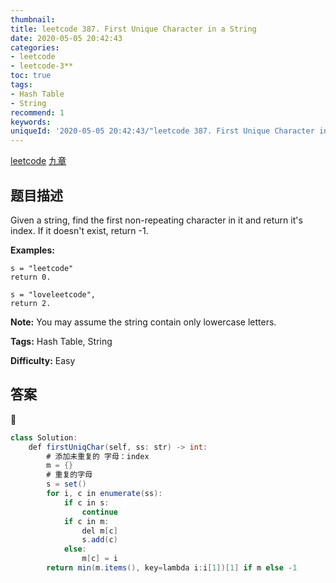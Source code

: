 ```yaml
---
thumbnail:
title: leetcode 387. First Unique Character in a String
date: 2020-05-05 20:42:43
categories:
- leetcode
- leetcode-3**
toc: true
tags:
- Hash Table
- String
recommend: 1
keywords:
uniqueId: '2020-05-05 20:42:43/"leetcode 387. First Unique Character in a String".html'
---
```


<a href="https://leetcode.com/problems/first-unique-character-in-a-string/">leetcode</a>
<a href="https://www.jiuzhang.com/solution/first-unique-character-in-a-string/">九章</a>
## 题目描述
Given a string, find the first non-repeating character in it and return it's
index. If it doesn't exist, return -1.

**Examples:**
        
    s = "leetcode"
    return 0.
    
    s = "loveleetcode",
    return 2.
    

**Note:** You may assume the string contain only lowercase letters.


**Tags:** Hash Table, String

**Difficulty:** Easy

## 答案
<!--more-->
```java
class Solution:
    def firstUniqChar(self, ss: str) -> int:
        # 添加未重复的 字母：index
        m = {}
        # 重复的字母
        s = set()
        for i, c in enumerate(ss):
            if c in s:
                continue
            if c in m:
                del m[c]
                s.add(c)
            else:
                m[c] = i
        return min(m.items(), key=lambda i:i[1])[1] if m else -1
```
